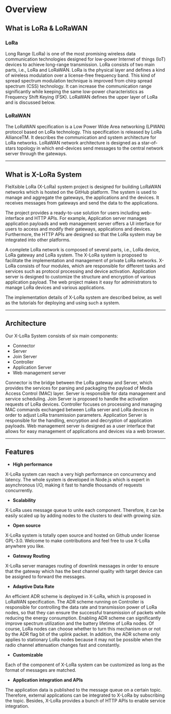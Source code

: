 # Overview

## What is LoRa & LoRaWAN

### LoRa

Long Range (LoRa) is one of the most promising wireless data communication technologies designed for low-power Internet of things (IoT) devices to achieve long-range transmission. LoRa consists of two main parts, i.e., LoRa and LoRaWAN. LoRa is the physical layer and defines a kind of wireless modulation over a license-free frequency band. This kind of spread spectrum modulation technique is improved from chirp spread spectrum (CSS) technology. It can increase the communication range significantly while keeping the same low-power characteristics as Frequency Shift Keying (FSK). LoRaWAN defines the upper layer of LoRa and is discussed below.

### LoRaWAN

The LoRaWAN specification is a Low Power Wide Area networking (LPWAN) protocol based on LoRa technology. This specification is released by LoRa AllianceTM. It describes the communication and system architecture for LoRa networks. LoRaWAN network architecture is designed as a star-of-stars topology in which end-devices send messages to the central network server through the gateways. 

---

## What is X-LoRa System

FleXsible LoRa (X-LoRa) system project is designed for building LoRaWAN networks which is hosted on the GitHub platform. The system is used to manage and aggregate the gateways, the applications and the devices. It receives messages from gateways and send the data to the applications.

The project provides a ready-to-use solution for users including web-interface and HTTP APIs. For example, Application server manages application payloads and web management server offers a UI interface for users to access and modify their gateways, applications and devices. Furthermore, the HTTP APIs are designed so that the LoRa system may be integrated into other platforms.

A complete LoRa network is composed of several parts, i.e., LoRa device, LoRa gateway and LoRa system. The X-LoRa system is proposed to facilitate the implementation and management of private LoRa networks. X-LoRa consists of four modules, which are responsible for different tasks and services such as protocol processing and device activation. Application server is designed to customize the structure and encryption of various application payload. The web project makes it easy for administrators to manage LoRa devices and various applications.

The implementation details of X-LoRa system are described below, as well as the tutorials for deploying and using such a system.

---

## Architecture

Our X-LoRa System consists of six main components:

* Connector
* Server
* Join Server
* Controller
* Application Server
* Web management server

Connector is the bridge between the LoRa gateway and Server, which provides the services for parsing and packaging the payload of Media Access Control (MAC) layer. Server is responsible for data management and service scheduling. Join Server is proposed to handle the activation requests of LoRa devices. Controller focuses on processing and managing MAC commands exchanged between LoRa server and LoRa devices in order to adjust LoRa transmission parameters. Application Server is responsible for the handling, encryption and decryption of application payloads. Web management server is designed as a user interface that allows for easy management of applications and devices via a web browser.

---

## Features

* **High performance**

X-LoRa system can reach a very high performance on concurrency and latency. The whole system is developed in Node.js which is expert in asynchronous I/O, making it fast to handle thousands of requests concurrently. 

* **Scalability**

X-LoRa uses message queue to unite each component. Therefore, it can be easily scaled up by adding nodes to the clusters to deal with growing size.

* **Open source**

X-LoRa system is totally open source and hosted on Github under license GPL-3.0. Welcome to make contributions and feel free to use X-LoRa anywhere you like.

* **Gateway Routing**

X-LoRa server manages routing of downlink messages in order to ensure that the gateway which has the best channel quality with target device can be assigned to forward the messages. 

* **Adaptive Data Rate**

An efficient ADR scheme is deployed in X-LoRa, which is proposed in LoRaWAN specification. The ADR scheme running on Controller is responsible for controlling the data rate and transmission power of LoRa nodes, so that they can ensure the successful transmission of packets while reducing the energy consumption. Enabling ADR scheme can significantly improve spectrum utilization and the battery lifetime of LoRa nodes. Of course, LoRa nodes can choose whether to turn this mechanism on or not by the ADR flag bit of the uplink packet. In addition, the ADR scheme only applies to stationary LoRa nodes because it may not be possible when the radio channel attenuation changes fast and constantly. 

* **Customizable**

Each of the component of X-LoRa system can be customized as long as the format of messages are matched. 

* **Application integration and APIs**

The application data is published to the message queue on a certain topic. Therefore, external applications can be integrated to X-LoRa by subscribing the topic. Besides, X-LoRa provides a bunch of HTTP APIs to enable service integration.
